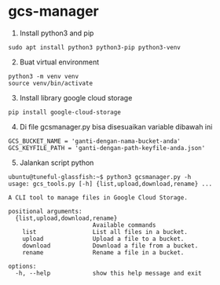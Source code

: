# gcs-manager
1. Install python3 and pip
```
sudo apt install python3 python3-pip python3-venv
```

2. Buat virtual environment
```
python3 -m venv venv
source venv/bin/activate
```

3. Install library google cloud storage
```
pip install google-cloud-storage
```
4. Di file gcsmanager.py bisa disesuaikan variable dibawah ini
```
GCS_BUCKET_NAME = 'ganti-dengan-nama-bucket-anda'
GCS_KEYFILE_PATH = 'ganti-dengan-path-keyfile-anda.json'
```

5. Jalankan script python
```
ubuntu@tuneful-glassfish:~$ python3 gcsmanager.py -h
usage: gcs_tools.py [-h] {list,upload,download,rename} ...

A CLI tool to manage files in Google Cloud Storage.

positional arguments:
  {list,upload,download,rename}
                        Available commands
    list                List all files in a bucket.
    upload              Upload a file to a bucket.
    download            Download a file from a bucket.
    rename              Rename a file in a bucket.

options:
  -h, --help            show this help message and exit
```
